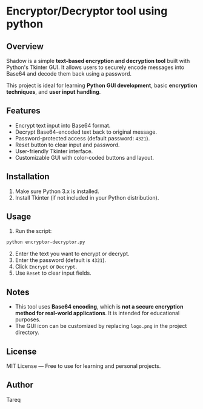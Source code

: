 # Encryptor/Decryptor tool using python

## Overview

Shadow is a simple **text-based encryption and decryption tool** built with Python's Tkinter GUI. It allows users to securely encode messages into Base64 and decode them back using a password.

This project is ideal for learning **Python GUI development**, basic **encryption techniques**, and **user input handling**.

## Features

* Encrypt text input into Base64 format.
* Decrypt Base64-encoded text back to original message.
* Password-protected access (default password: `4321`).
* Reset button to clear input and password.
* User-friendly Tkinter interface.
* Customizable GUI with color-coded buttons and layout.

## Installation

1. Make sure Python 3.x is installed.
2. Install Tkinter (if not included in your Python distribution).

## Usage

1. Run the script:

```bash
python encryptor-decryptor.py
```

2. Enter the text you want to encrypt or decrypt.
3. Enter the password (default is `4321`).
4. Click `Encrypt` or `Decrypt`.
5. Use `Reset` to clear input fields.

## Notes

* This tool uses **Base64 encoding**, which is **not a secure encryption method for real-world applications**. It is intended for educational purposes.
* The GUI icon can be customized by replacing `logo.png` in the project directory.

## License

MIT License — Free to use for learning and personal projects.

## Author

Tareq
